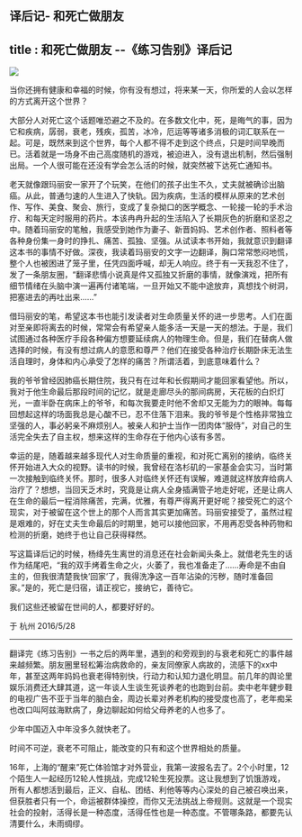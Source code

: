 译后记- 和死亡做朋友---
title : 和死亡做朋友 --《练习告别》译后记
---

<img src="{{site.filePath.image}}/memoir.jpg" />当你还拥有健康和幸福的时候，你有没有想过，将来某一天，你所爱的人会以怎样的方式离开这个世界？大部分人对死亡这个话题唯恐避之不及的。在多数文化中，死，是晦气的事，因为它和疾病，孱弱，衰老，残疾，孤苦，冰冷，厄运等等诸多消极的词汇联系在一起。可是，既然来到这个世界，每个人都不得不走到这个终点，只是时间早晚而已。活着就是一场身不由己高度随机的游戏，被迫进入，没有退出机制，然后强制出局。一个人很可能在还没有学会怎么活的时候，就突然被下达死亡通知书。

老天就像跟玛丽安一家开了个玩笑，在他们的孩子出生不久，丈夫就被确诊出脑癌。从此，普通匀速的人生进入了快轨。因为疾病，生活的模样从原来的艺术创作、写作、美食、聚会、旅行，变成了复杂拗口的医学概念、一轮接一轮的手术治疗、和每天定时服用的药片。本该冉冉升起的生活陷入了长期灰色的折磨和坚忍之中。随着玛丽安的笔触，我感受到她作为妻子、新晋妈妈、艺术创作者、照料者等各种身份集一身时的挣扎、痛苦、孤独、坚强。从试读本书开始，我就意识到翻译这本书的事情不好做。深夜，我读着玛丽安的文字一边翻译，胸口常常憋闷地慌，整个人也被困进了笼子里，任凭四面呼喊，却无人响应。终于有一天我忍不住了，发了一条朋友圈，“翻译悲情小说真是件又孤独又折磨的事情，就像演戏，把所有细节情绪在头脑中演一遍再付诸笔端，一旦开始又不能中途放弃，真想找个树洞，把塞进去的再吐出来……”借玛丽安的笔，希望这本书也能引发读者对生命质量关怀的进一步思考。人们在面对至亲即将离去的时候，常常会有希望亲人能多活一天是一天的想法。于是，我们试图通过各种医疗手段各种偏方想要延续病人的物理生命。但是，我们在替病人做选择的时候，有没有想过病人的意愿和尊严？他们在接受各种治疗长期卧床无法生活自理时，身体和内心承受了怎样的痛苦？所谓活着，到底意味着什么？  
我的爷爷曾经因肺癌长期住院，我只有在过年和长假期间才能回家看望他。所以，我对于他生命最后那段时间的记忆，就是走廊尽头的那间病房，天花板的白炽灯光，一直半卧在病床上的爷爷，和每次我要走时他不舍却又无能为力的眼神。每每回想起这样的场面我总是心酸不已，忍不住落下泪来。我的爷爷是个性格非常独立坚强的人，事必躬亲不麻烦别人。被亲人和护士当作一团肉体“服侍”，对自己的生活完全失去了自主权，想来这样的生命存在于他内心该有多苦。  
幸运的是，随着越来越多现代人对生命质量的重视，和对死亡离别的接纳，临终关怀开始进入大众的视野。读书的时候，我曾经在洛杉矶的一家基金会实习，当时第一次接触到临终关怀。那时，很多人对临终关怀还有误解，难道就这样放弃给病人治疗了？想想，当回天乏术时，究竟是让病人全身插满管子地走好呢，还是让病人在生命的最后一程消除痛苦，完满，优雅，有尊严得离开更好呢？接受死亡的这个现实，对于被留在这个世上的那个人而言其实更加痛苦。玛丽安接受了，虽然过程是艰难的，好在丈夫生命最后的时期里，她可以接他回家，不用再忍受各种药物和检测的折磨，她终于也让自己获得释然。  
写这篇译后记的时候，杨绛先生离世的消息还在社会新闻头条上。就借老先生的话作为结尾吧，“我的双手烤着生命之火，火萎了，我也准备走了……寿命是不由自主的，但我很清楚我快’回家’了，我得洗净这一百年沾染的污秽，随时准备回家。”是的，死亡是归宿，请正视它，接纳它，善待它。我们这些还被留在世间的人，都要好好的。于 杭州2016/5/28
------------
翻译完《练习告别》一书之后的两年里，遇到的和旁观到的与衰老和死亡的事件越来越频繁。朋友圈里轻松筹治病救命的，亲友同僚家人病故的，流感下的xx中年，甚至这两年妈妈也衰老得特别快，行动力和认知力退化明显。前几年的舆论里娱乐消费还大肆其道，这一年谈人生谈生死谈养老的也跑到台前。卖中老年健步鞋的电视广告不亚于当年的脑白金，周边长辈对养老机构的接受度也高了，老年痴呆也改口叫阿兹海默病了，身边聊起如何给父母养老的人也多了。  

少年中国迈入中年没多久就快老了。

时间不可逆，衰老不可阻止，能改变的只有和这个世界相处的质量。

16年，上海的“醒来”死亡体验馆才对外营业，我第一波报名去了。2个小时里，12个陌生人一起经历12轮人性挑战，完成12轮生死投票。这让我想到了饥饿游戏，所有人都想活到最后，正义、自私、团结、利他等等内心深处的自己被召唤出来，但获胜者只有一个，命运被群体操控，而你又无法挑战上帝规则。这就是一个现实社会的投射，活得长是一种态度，活得任性也是一种态度。不管哪条路，都要先认清要什么，未雨绸缪。